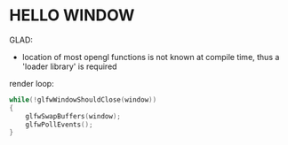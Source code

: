 # HELLO WINDOW

GLAD:
* location of most opengl functions is not known at compile time, thus a 'loader library' is required

render loop:
```c++
while(!glfwWindowShouldClose(window))
{
    glfwSwapBuffers(window);
    glfwPollEvents();    
}
```